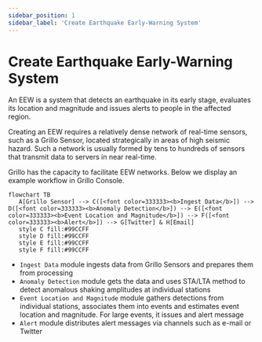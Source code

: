 ```yaml
---
sidebar_position: 1
sidebar_label: 'Create Earthquake Early-Warning System'
---
```


# Create Earthquake Early-Warning System
An EEW is a system that detects an earthquake in its early stage, evaluates its location and magnitude and issues alerts to people in the affected region.

Creating an EEW requires a relatively dense network of real-time sensors, such as a Grillo Sensor, located strategically in areas of high seismic hazard. Such a network is usually formed by tens to hundreds of sensors that transmit data to servers in near real-time.

Grillo has the capacity to facilitate EEW networks. Below we display an example workflow in Grillo Console.

```mermaid
flowchart TB
   A[Grillo Sensor] --> C([<font color=333333><b>Ingest Data</b>]) --> D([<font color=333333><b>Anomaly Detection</b>]) --> E([<font color=333333><b>Event Location and Magnitude</b>]) --> F([<font color=333333><b>Alert</b>]) --> G[Twitter] & H[Email]
   style C fill:#99CCFF
   style D fill:#99CCFF
   style E fill:#99CCFF
   style F fill:#99CCFF
```

- `Ingest Data` module ingests data from Grillo Sensors and prepares them from processing
- `Anomaly Detection` module gets the data and uses STA/LTA method to detect anomalous shaking amplitudes at individual stations
- `Event Location and Magnitude` module gathers detections from individual stations, associates them into events and estimates event location and magnitude. For large events, it issues and alert message
- `Alert` module distributes alert messages via channels such as e-mail or Twitter

